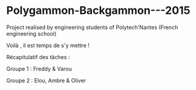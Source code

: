 # Polygammon-Backgammon---2015
Project realised by engineering students of Polytech'Nantes (French engineering school)

Voilà , il est temps de s'y mettre ! 

Récapitulatif des tâches : 

Groupe 1 : Freddy & Varou 



Groupe 2 : Elou, Ambre & Oliver
